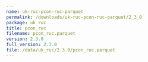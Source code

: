 ```yaml
---
name: uk-ruc-pcon-ruc-parquet
permalink: /downloads/uk-ruc-pcon-ruc-parquet/2_3_0
package: uk_ruc
title: pcon_ruc
filename: pcon_ruc.parquet
version: 2.3.0
full_version: 2.3.0
file: /data/uk_ruc/2.3.0/pcon_ruc.parquet
---
```

